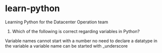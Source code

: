 # learn-python
Learning Python for the Datacenter Operation team 


1) Which of the following is correct regarding variables in Python?

Variable names cannot start with a number 
no need to declare a datatype in the variable 
a variable name can be started with _underscore


